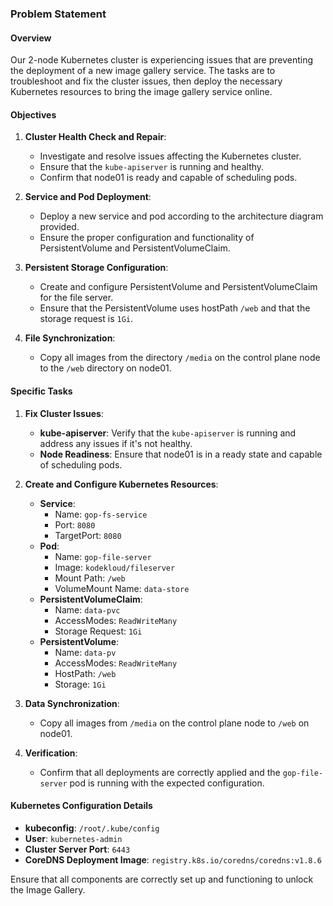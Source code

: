 ### Problem Statement

#### Overview

Our 2-node Kubernetes cluster is experiencing issues that are preventing the deployment of a new image gallery service. The tasks are to troubleshoot and fix the cluster issues, then deploy the necessary Kubernetes resources to bring the image gallery service online.

#### Objectives

1. **Cluster Health Check and Repair**:
   - Investigate and resolve issues affecting the Kubernetes cluster.
   - Ensure that the `kube-apiserver` is running and healthy.
   - Confirm that node01 is ready and capable of scheduling pods.

2. **Service and Pod Deployment**:
   - Deploy a new service and pod according to the architecture diagram provided.
   - Ensure the proper configuration and functionality of PersistentVolume and PersistentVolumeClaim.

3. **Persistent Storage Configuration**:
   - Create and configure PersistentVolume and PersistentVolumeClaim for the file server.
   - Ensure that the PersistentVolume uses hostPath `/web` and that the storage request is `1Gi`.

4. **File Synchronization**:
   - Copy all images from the directory `/media` on the control plane node to the `/web` directory on node01.

#### Specific Tasks

1. **Fix Cluster Issues**:
   - **kube-apiserver**: Verify that the `kube-apiserver` is running and address any issues if it's not healthy.
   - **Node Readiness**: Ensure that node01 is in a ready state and capable of scheduling pods.

2. **Create and Configure Kubernetes Resources**:
   - **Service**:
     - Name: `gop-fs-service`
     - Port: `8080`
     - TargetPort: `8080`
   - **Pod**:
     - Name: `gop-file-server`
     - Image: `kodekloud/fileserver`
     - Mount Path: `/web`
     - VolumeMount Name: `data-store`
   - **PersistentVolumeClaim**:
     - Name: `data-pvc`
     - AccessModes: `ReadWriteMany`
     - Storage Request: `1Gi`
   - **PersistentVolume**:
     - Name: `data-pv`
     - AccessModes: `ReadWriteMany`
     - HostPath: `/web`
     - Storage: `1Gi`

3. **Data Synchronization**:
   - Copy all images from `/media` on the control plane node to `/web` on node01.

4. **Verification**:
   - Confirm that all deployments are correctly applied and the `gop-file-server` pod is running with the expected configuration.

#### Kubernetes Configuration Details

- **kubeconfig**: `/root/.kube/config`
- **User**: `kubernetes-admin`
- **Cluster Server Port**: `6443`
- **CoreDNS Deployment Image**: `registry.k8s.io/coredns/coredns:v1.8.6`

Ensure that all components are correctly set up and functioning to unlock the Image Gallery.
